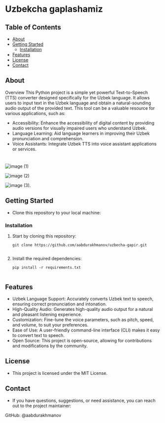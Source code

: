 # Uzbekcha gaplashamiz

## Table of Contents

- [About](#about)
- [Getting Started](#getting-started)
  - [Installation](#installation)
- [Features](#features)
- [License](#license)
- [Contact](#contact)

## About
Overview
This Python project is a simple yet powerful Text-to-Speech (TTS) converter designed specifically for the Uzbek language. It allows users to input text in the Uzbek language and obtain a natural-sounding audio output of the provided text. This tool can be a valuable resource for various applications, such as:

- Accessibility: Enhance the accessibility of digital content by providing audio versions for visually impaired users who understand Uzbek.
- Language Learning: Aid language learners in improving their Uzbek pronunciation and comprehension.
- Voice Assistants: Integrate Uzbek TTS into voice assistant applications or services.

# 
![image](https://user-images.githubusercontent.com/76531073/178923882-1548d681-efd4-4469-9979-5bc48fea69cd.png)
(1)

![image](https://user-images.githubusercontent.com/76531073/178923741-80e6723f-2454-430f-8431-f299da22ff08.png)
(2)

![image](https://user-images.githubusercontent.com/76531073/178924042-b142ead2-85bb-4d4c-8c95-da8c5c20412e.png)
(3).

## Getting Started

- Clone this repository to your local machine:

### Installation

1. Start by cloning this repository:

   ```shell
   git clone https://github.com/aabdurakhmanov/uzbecha-gapir.git
   

2. Install the required dependencies:

    ```shell
   pip install -r requirements.txt
     

## Features
- Uzbek Language Support: Accurately converts Uzbek text to speech, ensuring correct pronunciation and intonation.
- High-Quality Audio: Generates high-quality audio output for a natural and pleasant listening experience.
- Customization: Fine-tune the voice parameters, such as pitch, speed, and volume, to suit your preferences.
- Ease of Use: A user-friendly command-line interface (CLI) makes it easy to convert text to speech.
- Open Source: This project is open-source, allowing for contributions and modifications by the community.


## License
  - This project is licensed under the MIT License.

## Contact
  - If you have questions, suggestions, or need assistance, you can reach out to the project maintainer:
  
  GitHub: @aabdurakhmanov





